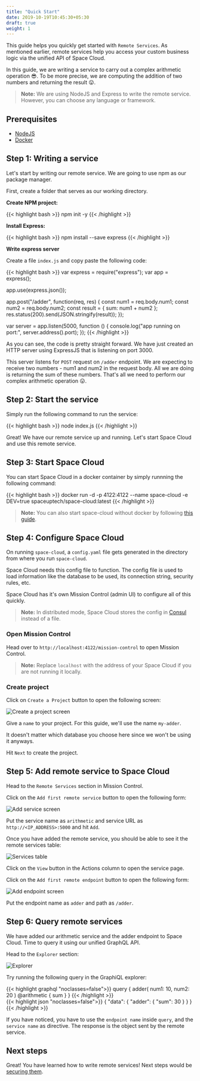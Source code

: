 ```yaml
---
title: "Quick Start"
date: 2019-10-19T10:45:30+05:30
draft: true
weight: 1
---
```


This guide helps you quickly get started with `Remote Services`. As mentioned earlier, remote services help you access your custom business logic via the unified API of Space Cloud.

In this guide, we are writing a service to carry out a complex arithmetic operation 😎. To be more precise, we are computing the addition of two numbers and returning the result 😛.

> **Note:** We are using NodeJS and Express to write the remote service. However, you can choose any language or framework.

## Prerequisites

- [NodeJS](https://nodejs.org/en/download/)
- [Docker](https://docs.docker.com/install/)

## Step 1: Writing a service

Let's start by writing our remote service. We are going to use npm as our package manager.

First, create a folder that serves as our working directory.

**Create NPM project:**

{{< highlight bash >}}
npm init -y
{{< /highlight >}}

**Install Express:**

{{< highlight bash >}}
npm install --save express
{{< /highlight >}}

**Write express server**

Create a file `index.js` and copy paste the following code:

{{< highlight bash >}}
var express = require("express");
var app = express();

app.use(express.json());

app.post("/adder", function(req, res) {
  const num1 = req.body.num1;
  const num2 = req.body.num2;
  const result = { sum: num1 + num2 };
  res.status(200).send(JSON.stringify(result));
});

var server = app.listen(5000, function () {
    console.log("app running on port:", server.address().port);
});
{{< /highlight >}}

As you can see, the code is pretty straight forward. We have just created an HTTP server using ExpressJS that is listening on port 3000.

This server listens for `POST` request on `/adder` endpoint. We are expecting to receive two numbers - num1 and num2 in the request body. All we are doing is returning the sum of these numbers. That's all we need to perform our complex arithmetic operation 😛.

## Step 2: Start the service

Simply run the following command to run the service:

{{< highlight bash >}}
node index.js
{{< /highlight >}}

Great! We have our remote service up and running. Let's start Space Cloud and use this remote service.

## Step 3: Start Space Cloud

You can start Space Cloud in a docker container by simply runnning the following command:

{{< highlight bash >}}
docker run -d -p 4122:4122 --name space-cloud -e DEV=true spaceuptech/space-cloud:latest
{{< /highlight >}}

> **Note:** You can also start space-cloud without docker by following [this guide](/getting-started/deployment/manual).


## Step 4: Configure Space Cloud

On running `space-cloud`, a `config.yaml` file gets generated in the directory from where you run `space-cloud`.

Space Cloud needs this config file to function. The config file is used to load information like the database to be used, its connection string, security rules, etc. 

Space Cloud has it's own Mission Control (admin UI) to configure all of this quickly. 

> **Note:** In distributed mode, Space Cloud stores the config in [Consul](https://www.consul.io/) instead of a file. 

### Open Mission Control

Head over to `http://localhost:4122/mission-control` to open Mission Control.

> **Note:** Replace `localhost` with the address of your Space Cloud if you are not running it locally. 

### Create project

Click on `Create a Project` button to open the following screen:

![Create a project screen](/images/screenshots/create-project.png)

Give a `name` to your project. For this guide, we'll use the name `my-adder`. 

It doesn't matter which database you choose here since we won't be using it anyways.

Hit `Next` to create the project.

## Step 5: Add remote service to Space Cloud

Head to the `Remote Services` section in Mission Control.

Click on the `Add first remote service` button to open the following form:

![Add service screen](/images/screenshots/add-service.png)

Put the service name as `arithmetic` and service URL as `http://<IP_ADDRESS>:5000` and hit `Add`.

Once you have added the remote service, you should be able to see it the remote services table:

![Services table](/images/screenshots/services.png)

Click on the `View` button in the Actions column to open the service page.

Click on the `Add first remote endpoint` button to open the following form:

![Add endpoint screen](/images/screenshots/add-endpoint.png)

Put the endpoint name as `adder` and path as `/adder`.

## Step 6: Query remote services

We have added our arithmetic service and the adder endpoint to Space Cloud. Time to query it using our unified GraphQL API.

Head to the `Explorer` section:

![Explorer](/images/screenshots/explorer.png)

Try running the following query in the GraphiQL explorer:

<div class="graphql holder">
<div class="query">
{{< highlight graphql "noclasses=false">}}
query {
  adder(
    num1: 10,
    num2: 20
  ) @arithmetic {
    sum
  }
}
{{< /highlight >}}
</div>
<div class="response">
{{< highlight json "noclasses=false">}}
{
  "data": {
    "adder": {
      "sum": 30
    }
  }
}
{{< /highlight >}}
</div>
</div>

If you have noticed, you have to use the `endpoint name` inside `query`, and the `service name`  as directive. The response is the object sent by the remote service. 


## Next steps
Great! You have learned how to write remote services! Next steps would be [securing them](/auth/authorization).